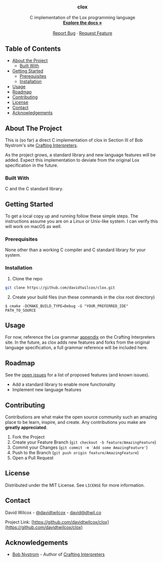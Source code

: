 <!-- PROJECT LOGO -->
<p align="center">
    <h3 align="center">clox</h3>
  <p align="center">
    C implementation of the Lox programming language
    <br />
    <a href="https://github.com/davidtwilcox/clox"><strong>Explore the docs »</strong></a>
    <br />
    <br />
    <a href="https://github.com/davidtwilcox/clox/issues">Report Bug</a>
    ·
    <a href="https://github.com/davidtwilcox/clox/issues">Request Feature</a>
  </p>
</p>

<!-- TABLE OF CONTENTS -->
## Table of Contents

* [About the Project](#about-the-project)
    * [Built With](#built-with)
* [Getting Started](#getting-started)
    * [Prerequisites](#prerequisites)
    * [Installation](#installation)
* [Usage](#usage)
* [Roadmap](#roadmap)
* [Contributing](#contributing)
* [License](#license)
* [Contact](#contact)
* [Acknowledgements](#acknowledgements)



<!-- ABOUT THE PROJECT -->
## About The Project
This is (so far) a direct C implementation
of clox in Section III of Bob Nystrom's site [Crafting Interpreters](https://craftinginterpreters.com/).

As the project grows, a standard library and new language features will be added. Expect this
implementation to deviate from the original Lox specification in the future.


### Built With

C and the C standard library.


<!-- GETTING STARTED -->
## Getting Started

To get a local copy up and running follow these simple steps. The instructions assume you are on a
Linux or Unix-like system. I can verify this will work on macOS as well.

### Prerequisites

None other than a working C compiler and C standard library for your system.

### Installation

1. Clone the repo
```sh
git clone https://github.com/davidtwilcox/clox.git
```
2. Create your build files (run these commands in the clox root directory)
```shell script
$ cmake -DCMAKE_BUILD_TYPE=Debug -G "YOUR_PREFERRED_IDE" PATH_TO_SOURCE
```



<!-- USAGE EXAMPLES -->
## Usage

For now, reference the Lox grammar [appendix](https://craftinginterpreters.com/appendix-i.html) on the
Crafting Interpreters site. In the future, as clox adds new features and forks from the original
language specification, a full grammar reference will be included here.



<!-- ROADMAP -->
## Roadmap

See the [open issues](https://github.com/davidtwilcox/clox/issues) for a list of proposed features
(and known issues).

* Add a standard library to enable more functionality
* Implement new language features


<!-- CONTRIBUTING -->
## Contributing

Contributions are what make the open source community such an amazing place to be learn, inspire, and create. Any contributions you make are **greatly appreciated**.

1. Fork the Project
2. Create your Feature Branch (`git checkout -b feature/AmazingFeature`)
3. Commit your Changes (`git commit -m 'Add some AmazingFeature'`)
4. Push to the Branch (`git push origin feature/AmazingFeature`)
5. Open a Pull Request



<!-- LICENSE -->
## License

Distributed under the MIT License. See `LICENSE` for more information.



<!-- CONTACT -->
## Contact

David Wilcox - [@davidtwilcox](https://twitter.com/davidtwilcox) - david@dtwil.co

Project Link: [https://github.com/davidtwilcox/clox](https://github.com/davidtwilcox/clox)



<!-- ACKNOWLEDGEMENTS -->
## Acknowledgements

* [Bob Nystrom](https://twitter.com/munificentbob) - Author of [Crafting Interpreters](https://craftinginterpreters.com/)

<!-- MARKDOWN LINKS & IMAGES -->
<!-- https://www.markdownguide.org/basic-syntax/#reference-style-links -->
[contributors-shield]: https://img.shields.io/github/contributors/davidtwilcox/repo.svg?style=flat-square
[contributors-url]: https://github.com/davidtwilcox/repo/graphs/contributors
[forks-shield]: https://img.shields.io/github/forks/davidtwilcox/repo.svg?style=flat-square
[forks-url]: https://github.com/davidtwilcox/repo/network/members
[stars-shield]: https://img.shields.io/github/stars/davidtwilcox/repo.svg?style=flat-square
[stars-url]: https://github.com/davidtwilcox/repo/stargazers
[issues-shield]: https://img.shields.io/github/issues/davidtwilcox/repo.svg?style=flat-square
[issues-url]: https://github.com/davidtwilcox/repo/issues
[license-shield]: https://img.shields.io/github/license/davidtwilcox/repo.svg?style=flat-square
[license-url]: https://github.com/davidtwilcox/repo/blob/master/LICENSE.txt
[linkedin-shield]: https://img.shields.io/badge/-LinkedIn-black.svg?style=flat-square&logo=linkedin&colorB=555
[linkedin-url]: https://linkedin.com/in/davidtwilcox
[product-screenshot]: images/screenshot.png
